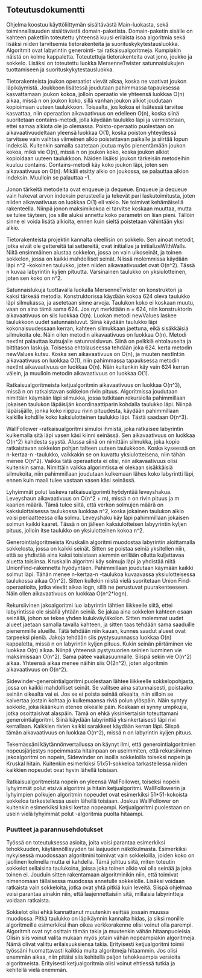 ## Toteutusdokumentti

Ohjelma koostuu käyttöliittymän sisältävästä Main-luokasta, sekä toiminnallisuuden sisältävästä domain-paketista. Domain-paketin sisälle on kahteen pakettiin toteutettu yhteensä kuusi erilaista isoa algoritmia sekä lisäksi niiden tarvitsemia tietorakenteita ja suorituskykytestausluokka. Algoritmit ovat labyrintin generointi- tai ratkaisualgoritmeja. Kumpiakin näistä on kolme kappaletta. Toteutettuja tietorakenteita ovat jono, joukko ja sokkelo. Lisäksi on toteutettu luokka MersenneTwister satunnaislukujen tuottamiseen ja suorituskykytestausluokka.

Tietorakenteista joukon operaatiot vievät aikaa, koska ne vaativat joukon läpikäymistä. Joukkoon lisätessä joudutaan pahimmassa tapauksessa kasvattamaan joukon kokoa, jolloin operaatio vie yhteensä luokkaa O(n) aikaa, missä n on joukon koko, sillä vanhan joukon alkiot joudutaan kopioimaan uuteen taulukkoon. Toisaalta, jos kokoa ei lisätessä tarvitse kasvattaa, niin operaation aikavaativuus on edelleen O(n), koska siinä suoritetaan contains-metodi, jolla käydään taulukko läpi ja varmistetaan, ettei samaa alkiota ole jo olemassa. Poisto-operaatio puolestaan on aikavaativuudeltaan yleensä luokkaa O(1), koska poiston yhteydessä tarvitsee vain vaihtaa viimeinen alkio poistettavan paikalle ja siirtää lopun indeksiä. Kuitenkin samalla saatetaan joutua myös pienentämään joukon kokoa, mikä vie O(n), missä n on joukon koko, koska joukon alkiot kopioidaan uuteen taulukkoon. Näiden lisäksi joukon tärkeisiin metodeihin kuuluu contains. Contains-metodi käy koko joukon läpi, joten sen aikavaativuus on O(n). Mikäli etsitty alkio on joukossa, se palauttaa alkion indeksin. Muulloin se palauttaa -1.

Jonon tärkeitä metodeita ovat enqueue ja dequeue. Enqueue ja dequeue vain hakevat arvon indeksin perusteella ja tekevät pari laskutoimitusta, joten niiden aikavaativuus on luokkaa O(1) eli vakio. Ne toimivat kehämäisellä rakenteella. Niinpä jonon maksimikokoa ei tarvitse koskaan muuttaa, mutta se tulee täyteen, jos sille aluksi annettu koko parametri on liian pieni. Tällöin sinne ei voida lisätä alkioita, ennen kuin sieltä poistetaan vähintään yksi alkio.

Tietorakenteista projektin kannalta oleellisin on sokkelo. Sen ainoat metodit, jotka eivät ole gettereitä tai settereitä, ovat initialize ja initializeWithWalls. Niitä ensimmäinen alustaa sokkelon, jossa on vain ulkoseinät, ja toinen sokkelon, jossa on kaikki mahdolliset seinät. Niissä molemmissa käydään läpi n^2 -kokoinen taulukko, joten niiden aikavaativuudet ovat O(n^2). Tässä n kuvaa labyrintin kyljen pituutta. Varsinainen taulukko on yksiulotteinen, joten sen koko on n^2.

Satunnaislukuja tuottavalla luokalla MersenneTwister on konstruktori ja kaksi tärkeää metodia. Konstruktorissa käydään kokoa 624 oleva taulukko läpi silmukassa, ja asetetaan sinne arvoja. Taulukon koko ei koskaan muutu, vaan on aina tämä sama 624. Jos nyt merkitään n = 624, niin konstruktorin aikavaativuus on siis luokkaa O(n). Luokan metodi newValues laskee taulukkoon uudet satunnaisluvut. Siinä käydään taulukko läpi kokonaisuudessaan kerran, kahteen silmukkaan jaettuna, eikä sisäkkäisiä silmukoita ole. Näin ollen metodin aikavaativuus on luokkaa O(n). Metodi nextInt palauttaa kutsujalle satunnaisluvun. Siinä on pelkkiä ehtolauseita ja bittitason laskuja. Toisessa ehtolauseessa tehdään joka 624. kerta metodin newValues kutsu. Koska sen aikavaativuus on O(n), ja muuten nextInt:in aikavaativuus on luokkaa O(1), niin pahimmassa tapauksessa metodin nextInt aikavaativuus on luokkaa O(n). Näin kuitenkin käy vain 624 kerran välein, ja muulloin metodin aikavaativuus on luokkaa O(1).

Ratkaisualgoritmeista ketjualgoritmin aikavaativuus on luokkaa O(n^3), missä n on ratkaistavan sokkelon rivin pituus. Algoritmissa joudutaan nimittäin käymään läpi silmukka, jossa tutkitaan rekursiolla pahimmillaan jokaisen taulukon läpäisijän koordinaattiparin kohdalla taulukko läpi. Niinpä läpäisijälle, jonka koko riippuu rivin pituudesta, käydään pahimmillaan kaikille kohdille koko kaksiulotteinen taulukko läpi. Tästä saadaan O(n^3).

WallFollower -ratkaisualgoritmi simuloi ihmistä, joka ratkaisee labyrintin kulkemalla sitä läpi vasen käsi kiinni seinässä. Sen aikavaativuus on luokkaa O(n^2) kahdesta syystä. Alussa siinä on nimittäin silmukka, joka kopio ratkaistavan sokkelon pohjan talteen uuteen taulukkoon. Koska kyseessä on n-kertaa-n -taulukko, vaikkakin se on kuvattu yksiulotteisena, niin tähän menee O(n^2). Vaikka tätä operaatiota ei olisi, niin aikavaativuus olisi kuitenkin sama. Nimittäin vaikka algorimtissa ei olekaan sisäkkäisiä silmukoita, niin pahimmillaan joudutaan kulkemaan lähes koko labyrintti läpi, ennen kuin maali tulee vastaan vasen käsi seinässä.

Lyhyimmät polut laskeva ratkaisualgorimti hyödyntää leveyshakua. Leveyshaun aikavaativuus on O(n^2 + m), missä n on rivin pituus ja m kaarien määrä. Tämä tulee siitä, että verkon solmujen määrä on kaksiulottaisessa taulukossa luokkaa n^2, koska jokainen taulukon alkio voisi periaatteessa olla solmu. Leveyshaku käy läpi pahimmillaan jokaisen solmun kaikki kaaret. Tässä n on jälleen kaksiulotteisen labyyrintin kyljen pituus, jolloin itse taulukko on yksiulotteinen kokoa n^2.

Generointialgoritmeista Kruskalin algoritmi muodostaa labyrintin aloittamalla sokkelosta, jossa on kaikki seinät. Sitten se poistaa seiniä yksitellen niin, että se yhdistää aina kaksi toisistaan aiemmin erillään ollutta kuljettavaa aluetta toisiinsa. Kruskalin algoritmi käy solmuja läpi ja yhdistää niitä UnionFind-rakennetta hyödyntäen. Pahimmillaan joudutaan käymään kaikki solmut läpi. Tähän menee n-kertaa-n -taulukoa kuvaavassa yksiulotteisessa taulukossa aikaa O(n^2). Sitten kullekin niistä vielä suoritetaan Union Find-operaatioita, jotka vievät aikaa logn, sillä ne perustuvat puurakenteeseen. Näin ollen aikavaativuus on luokkaa O(n^2*logn).

Rekursiivinen jakoalgoritmi luo labyrintin lähtien liikkeelle siitä, ettei labyrintissa ole sisällä yhtään seiniä. Se jakaa aina sokkelon kahteen osaan seinällä, johon se tekee yhden kulukväyläkolon. Sitten molemmat uudet alueet jaetaan samalla tavalla kahteen, ja sitten taas tehdään sama saaduille pienemmille alueille. Tätä tehdään niin kauan, kunnes saadut alueet ovat tarpeeksi pieniä. Jakoja tehdään siis pystysuunnassa luokkaa O(n) kappaletta, missä n on labyrintin kyljen pituus. Kukin seinän piirtäminen vie luokkaa O(n) aikaa. Niinpä yhteensä pystysuorien seinien luominen vie maksimissaan O(n^2). Sama pätee vaakasuunnalle. Siispä sekin vie O(n^2) aikaa. Yhteensä aikaa menee näihin siis O(2n^2), joten algoritmin aikavaativuus on O(n^2).

Sidewinder-generointialgoritmi puolestaan lähtee liikkeelle sokkelopohjasta, jossa on kaikki mahdolliset seinät. Se valitsee aina satunnaisesti, poistaako seinän oikealta vai ei. Jos se ei poista seinää oikealta, niin silloin se kaivertaa jostain kohtaa jo kulkemaansa riviä polun ylöspäin. Näin syntyy sokkelo, joka ikäänkuin etenee oikealle päin. Koskaan ei synny umpikujia, jotka osoittaisivat alaspäin. Tämä on ehkä yksinkertaisin toteuttamani generointialgoritmi. Siinä käydään labyrinttiä yksinkertaisesti läpi rivi kerrallaan. Kaikkien rivien kaikki sarakkeet käydään kerran läpi. Siispä tämän aikavaativuus on luokkaa O(n^2), missä n on labyrintin kyljen pituus.

Tekemässäni käytännönvertailussa on käynyt ilmi, että generointialgoritmien nopeusjärjestys nopeimmasta hitainpaan on useimmiten, että rekursiivinen jakoalgoritmi on nopein, Sidewinder on isoilla sokkeloilla toiseksi nopein ja Kruskal hitain. Kuitenkin esimerkiksi 51x51-sokkeloa tarkastellessa niiden kaikkien nopeudet ovat hyvin lähellä toisiaan.

Ratkaisualgoritmeista nopein on yleensä WallFollower, toiseksi nopein lyhyimmät polut etsivä algoritmi ja hitain ketjualgoritmi. WallFollowerin ja lyhyimpien polkujen algoritmin nopeudet ovat esimerkiksi 51*51-kokoista sokkeloa tarkestellessa usein lähellä toisiaan. Joskus WallFollower on kuitenkin esimerkiksi kaksi kertaa nopeampi. Ketjualgoritmi puolestaan on usein vielä lyhyimmät polut -algoritmia puolta hitaampi.


### Puutteet ja parannusehdotukset

Työssä on toteutuksessa asioita, joita voisi parantaa esimerkiksi tehokkuuden, käytännöllisyyden tai laajuuden näkökulmasta. Esimerkiksi nykyisessä muodossaan algoritmini toimivat vain sokkeloilla, joiden koko on jaollinen kolmella mutta ei kahdella. Tämä johtuu siitä, miten toteutin sokkelot sellaisina taulukoina, joissa joka toinen alkio voi olla seinää ja joka toinen ei. Jouduin sitten rakentamaan algoritminikin niin, että toimivat nimenomaan tällaisessa muodossa annetulle sokkelolle. Lisäksi voidaan ratkaista vain sokkeloita, jotka ovat yhtä pitkiä kuin leveitä. Siispä ohjelmaa voisi parantaa ainakin niin, että laajennettaisiin sitä, millaisia labyrintteja voidaan ratkaista.

Sokkelot olisi ehkä kannattanut muutenkin esittää jossain muussa muodossa. Pitkä taulukko on läpikäynnin kannalta hidas, ja siksi monille algoritmeille esimerkiksi ihan oikea verkkorakenne olisi voinut olla parempi. Algoritmit ovat nyt osittain tämän takia ja muutenkin vähän hitaanpuoleisia. Olisin siis voinut valita mukaan myös jotain vähän nopeampiakin algoritmeja. Nämä olivat valittu erilaisuuksiensa takia. Erityisesti ketjualgoritmi toimii työssäni huomattavasti kaikkia muita algoritmeja hitaammin. Jos olisi enemmän aikaa, niin pitäisi siis kehitellä paljon tehokkaampia versioita algoritmeista. Erityisesti ketjualgoritmia olisi voinut ehtiessä tutkia ja kehitellä vielä enemmän.
